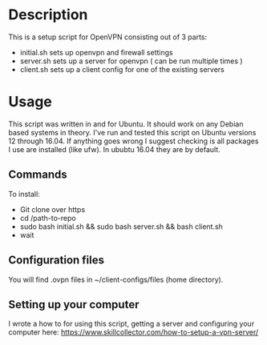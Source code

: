 # Description

This is a setup script for OpenVPN consisting out of 3 parts:
- initial.sh sets up openvpn and firewall settings
- server.sh sets up a server for openvpn ( can be run multiple times )
- client.sh sets up a client config for one of the existing servers

# Usage

This script was written in and for Ubuntu. It should work on any Debian based systems in theory. I've run and tested this script on Ubuntu versions 12 through 16.04. If anything goes wrong I suggest checking is all packages I use are installed (like ufw). In ububtu 16.04 they are by default.

## Commands

To install:
* Git clone over https
* cd /path-to-repo
* sudo bash initial.sh && sudo bash server.sh && bash client.sh
* wait


## Configuration files

You will find .ovpn files in ~/client-configs/files (home directory).

## Setting up your computer

I wrote a how to for using this script, getting a server and configuring your computer here: https://www.skillcollector.com/how-to-setup-a-vpn-server/